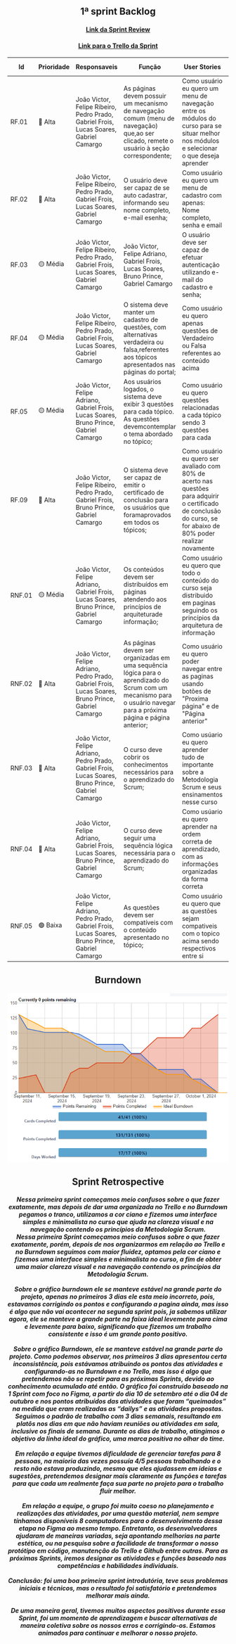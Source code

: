 <h2 align="center">1ª sprint Backlog</h2>

<h4 align="center">
  <a href="https://www.youtube.com/watch?v=jmAlIHnKUYY">Link da Sprint Review</a>
</h4>

<h4 align="center">
  <a href="https://trello.com/b/GLV4kZW1/capydev" target="_blank">Link para o Trello da Sprint</a>
</h4>

| Id | Prioridade | Responsaveis | Função | User Stories | Definition of Done |
| -- | ---------- | ------------ | ------ | ------------ | ------------------ |
| RF.01 | 🔴 Alta | João Victor, Felipe Ribeiro, Pedro Prado, Gabriel Frois, Lucas Soares, Gabriel Camargo | As páginas devem possuir um mecanismo de navegação comum (menu de navegação) que,ao ser clicado, remete o usuário à seção correspondente; | Como usuário eu quero um menu de navegação entre os módulos do curso para se situar melhor nos módulos e selecionar o que deseja aprender | Criar um indice e botoes de pagina anterior e proxima
| RF.02 | 🔴 Alta | João Victor, Felipe Ribeiro, Pedro Prado, Gabriel Frois, Lucas Soares, Gabriel Camargo |O usuário deve ser capaz de se auto cadastrar, informando seu nome completo, e-mail esenha; | Como usuário eu quero um menu de cadastro com apenas: Nome completo, senha e email | Criar uma janela de cadastro com nome, senha e email como identificadores de usuario |
| RF.03 | 🟡 Média | João Victor, Felipe Ribeiro, Pedro Prado, Gabriel Frois, Lucas Soares, Gabriel Camargo |João Victor, Felipe Adriano, Gabriel Frois, Lucas Soares, Bruno Prince, Gabriel Camargo | O usuário deve ser capaz de efetuar autenticação utilizando e-mail do cadastro e senha; | Como usuário eu quero poder fazer login com apenas: Nome completo, senha e email | Criar um janela de login utlizando o dados fornecidos pelo cadastro para conectar o usuario a plataforma |
| RF.04 | 🟡 Média | João Victor, Felipe Ribeiro, Pedro Prado, Gabriel Frois, Lucas Soares, Gabriel Camargo | O sistema deve manter um cadastro de questões, com alternativas verdadeira ou falsa,referentes aos tópicos apresentados nas páginas do portal; | Como usuário eu quero apenas questões de Verdadeiro ou Falsa referentes ao conteúdo acima | Fazer as questões apenas Verdadeiras ou Falsas |
| RF.05 | 🟡 Média | João Victor, Felipe Adriano, Gabriel Frois, Lucas Soares, Bruno Prince, Gabriel Camargo | Aos usuários logados, o sistema deve exibir 3 questões para cada tópico. As questões devemcontemplar o tema abordado no tópico; | Como usuário eu quero questões relacionadas a cada tópico sendo 3 questões para cada | Criar uma sessão de questões relacionadas a cada tópico com 3 questões de Verdadeiro ou Falso | Criar uma sessão de questões relacionadas a cada tópico com 3 questões de Verdadeiro ou Falso |
| RF.09 | 🔴 Alta | João Victor, Felipe Ribeiro, Pedro Prado, Gabriel Frois, Bruno Prince, Gabriel Camargo |O sistema deve ser capaz de emitir o certificado de conclusão para os usuários que foramaprovados em todos os tópicos; | Como usuário eu quero ser avaliado com 80% de acerto nas questões para adquirir o certificado de conclusão do curso, se for abaixo de 80% poder realizar novamente | Criar um sistema de avaliação que conta as questões que forem corretas e ao passar de 80% de acertos ser emitido como "aprovado" e se não passar poder realizar novamente | 
| RNF.01 | 🟡 Média | João Victor, Felipe Adriano, Gabriel Frois, Lucas Soares, Bruno Prince, Gabriel Camargo | Os conteúdos devem ser distribuídos em páginas atendendo aos princípios de arquiteturade informação; | Como usuário eu quero que todo o conteúdo do curso seja distribuido em paginas seguindo os princípios da arquitetura de informação | Fazer os conteúdos do site seguir a arquitetura de informação |
| RNF.02 | 🔴 Alta | João Victor, Felipe Adriano, Pedro Prado, Gabriel Frois, Lucas Soares, Bruno Prince, Gabriel Camargo |As páginas devem ser organizadas em uma sequência lógica para o aprendizado do Scrum com um mecanismo para o usuário navegar para a próxima página e página anterior; | Como usuário eu quero poder navegar entre as paginas usando botões de "Proxima página" e de "Página anterior" | Criar botões que levam para a pagina seguinte e para pagina anterior, respectivamente |
| RNF.03 | 🔴 Alta | João Victor, Felipe Adriano, Pedro Prado, Gabriel Frois, Lucas Soares, Bruno Prince, Gabriel Camargo |O curso deve cobrir os conhecimentos necessários para o aprendizado do Scrum; | Como usúario eu quero aprender tudo de importante sobre a Metodologia Scrum e seus ensinamentos nesse curso | Construir o site contendo todos os conteúdos necessarios para entender a Metodologia Scrum | 
| RNF.04 | 🔴 Alta | João Victor, Felipe Adriano, Gabriel Frois, Lucas Soares, Bruno Prince, Gabriel Camargo | O curso deve seguir uma sequência lógica necessária para o aprendizado do Scrum; | Como usúario eu quero aprender na ordem correta de aprendizado, com as informações organizadas da forma correta | Construir o conteúdo do site em ordem de ensinamentos do Scrum |
| RNF.05| 🟢 Baixa | João Victor, Felipe Adriano, Pedro Prado, Gabriel Frois, Lucas Soares, Bruno Prince, Gabriel Camargo | As questões devem ser compatíveis com o conteúdo apresentado no tópico; | Como usuário eu quero que as questões sejam compativeis com o topico acima sendo respectivos entre si | Criar as questões abaixo do conteúdo do topico apresentando, apresentando as perguntas relativas a ele |


<h2 align="center">Burndown</h2>

<p align="center">
  <img src="https://github.com/Capydev-jac/Capydev/blob/main/docs/images/grafico_burndown_1.PNG">
</p>

<h2 align="center">Sprint Retrospective</h2>

<h4 align="center">
  <div><i>Nessa primeira sprint começamos meio confusos sobre o que fazer exatamente, mas depois de dar uma organizada no Trello e no Burndown pegamos o tranco, utilizamos a cor ciano e fizemos uma interface simples e minimalista no curso que ajuda na clareza visual e na navegação contendo os princípios da Metodologia Scrum.</i></div>
  <div><i>Nessa primeira Sprint começamos meio confusos sobre o que fazer exatamente, porém, depois de nos organizarmos em relação ao Trello e no Burndown seguimos com maior fluidez, optamos pela cor ciano e fizemos uma interface simples e minimalista no curso, a fim de obter uma maior clareza visual e na navegação contendo os princípios da Metodologia Scrum.</i></div>
<br>
<div><i>Sobre o gráfico burndown ele se manteve estável na grande parte do projeto, apenas no primeiros 3 dias ele esta meio incorreto, pois, estavamos corrigindo os pontos e configurando a pagina ainda, mas isso é algo que não vai acontecer na segunda sprint pois, ja sabemos utilizar agora, ele se manteve a grande parte na faixa ideal levemente para cima e levemente para baixo, significando que fizemos um trabalho consistente e isso é um grande ponto positivo.</i></div>
<br>
<div><i>Sobre o gráfico Burndown, ele se manteve estável na grande parte do projeto. Como podemos observar, nos primeiros 3 dias apresentou certa inconsistência, pois estávamos atribuindo os pontos das atividades e configurando-as no Burndown e no Trello, mas isso é algo que pretendemos não se repetir para as próximas Sprints, devido ao conhecimento acumulado até então. O gráfico foi construído baseado na 1 Sprint com foco no Figma, a partir do dia 10 de setembro até o dia 04 de outubro e nos pontos atribuídos das atividades que foram “queimados” na medida que eram realizadas as “dailys” e as atividades propostas. Seguimos o padrão de trabalho com 3 dias semanais, resultando em platôs nos dias em que não haviam reuniões ou atividades em sala, inclusive os finais de semana. Durante os dias de trabalho, atingimos o objetivo da linha ideal do gráfico, uma marca positiva no olhar do time.</i></div>
<br>
<div><i>Em relação a equipe tivemos dificuldade de gerenciar tarefas para 8 pessoas, na maioria das vezes possuía 4/5 pessoas trabalhando e o resto não estava produzindo, mesmo que eles ajudassem em ideias e sugestões, pretendemos designar mais claramente as funções e tarefas para que cada um realmente faça sua parte no projeto para o trabalho fluir melhor.</i></div>
<br>
<div><i>Em relação a equipe, o grupo foi muito coeso no planejamento e realizações das atividades, por uma questão material, nem sempre tínhamos disponíveis 8 computadores para o desenvolvimento dessa etapa no Figma ao mesmo tempo. Entretanto, os desenvolvedores ajudaram de maneiras variadas, seja apontando melhorias na parte estética, ou na pesquisa sobre a facilidade de transformar o nosso protótipo em código, manutenção do Trello e Github entre outras. Para as próximas Sprints, iremos designar as atividades e funções baseado nas competências e habilidades individuais. </i></div>
<br>
<div><i>Conclusão: foi uma boa primeira sprint introdutória, teve seus problemas iniciais e técnicos, mas o resultado foi satisfatório e pretendemos melhorar mais ainda.</i></div>
<br>
<div><i>De uma maneira geral, tivemos muitos aspectos positivos durante essa Sprint, foi um momento de aprendizagem e buscar alternativas de maneira coletiva sobre os nossos erros e corrigindo-os. Estamos animados para continuar e melhorar o nosso projeto.</i></div>
</h4>
